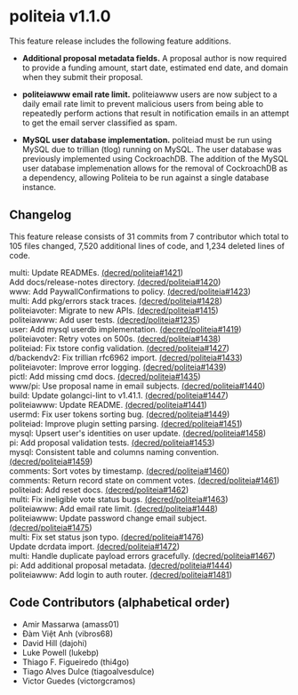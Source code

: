 politeia v1.1.0
====

This feature release includes the following feature additions.

- **Additional proposal metadata fields.** A proposal author is now required
  to provide a funding amount, start date, estimated end date, and domain
  when they submit their proposal.

- **politeiawww email rate limit.**  politeiawww users are now subject to a
  daily email rate limit to prevent malicious users from being able to
  repeatedly perform actions that result in notification emails in an attempt
  to get the email server classified as spam.

- **MySQL user database implementation.**  politeiad must be run using MySQL
  due to trillian (tlog) running on MySQL.  The user database was previously
  implemented using CockroachDB.  The addition of the MySQL user database
  implemenation allows for the removal of CockroachDB as a dependency, allowing
  Politeia to be run against a single database instance.

## Changelog

This feature release consists of 31 commits from 7 contributor which total to
105 files changed, 7,520 additional lines of code, and 1,234 deleted lines of
code.

multi: Update READMEs. [(decred/politeia#1421](https://github.com/decred/politeia/pull/1421))  
Add docs/release-notes directory. [(decred/politeia#1420](https://github.com/decred/politeia/pull/1420))  
www: Add PaywallConfirmations to policy. [(decred/politeia#1423](https://github.com/decred/politeia/pull/1423))  
multi: Add pkg/errors stack traces. [(decred/politeia#1428](https://github.com/decred/politeia/pull/1428))  
politeiavoter: Migrate to new APIs. [(decred/politeia#1415](https://github.com/decred/politeia/pull/1415))  
politeiawww: Add user tests. [(decred/politeia#1235](https://github.com/decred/politeia/pull/1235))  
user: Add mysql userdb implementation. [(decred/politeia#1419](https://github.com/decred/politeia/pull/1419))  
politeiavoter: Retry votes on 500s. [(decred/politeia#1438](https://github.com/decred/politeia/pull/1438))  
politeiad: Fix tstore config validation. [(decred/politeia#1427](https://github.com/decred/politeia/pull/1427))  
d/backendv2: Fix trillian rfc6962 import. [(decred/politeia#1433](https://github.com/decred/politeia/pull/1433))  
politeiavoter: Improve error logging. [(decred/politeia#1439](https://github.com/decred/politeia/pull/1439))   
pictl: Add missing cmd docs. [(decred/politeia#1435](https://github.com/decred/politeia/pull/1435))  
www/pi: Use proposal name in email subjects. [(decred/politeia#1440](https://github.com/decred/politeia/pull/1440))  
build: Update golangci-lint to v1.41.1. [(decred/politeia#1447](https://github.com/decred/politeia/pull/1447))  
politeiawww: Update README. [(decred/politeia#1441](https://github.com/decred/politeia/pull/1441))  
usermd: Fix user tokens sorting bug. [(decred/politeia#1449](https://github.com/decred/politeia/pull/1449))  
politeiad: Improve plugin setting parsing. [(decred/politeia#1451](https://github.com/decred/politeia/pull/1451))  
mysql: Upsert user's identities on user update. [(decred/politeia#1458](https://github.com/decred/politeia/pull/1458))  
pi: Add proposal validation tests. [(decred/politeia#1453](https://github.com/decred/politeia/pull/1453))  
mysql: Consistent table and columns naming convention. [(decred/politeia#1459](https://github.com/decred/politeia/pull/1459))  
comments: Sort votes by timestamp. [(decred/politeia#1460](https://github.com/decred/politeia/pull/1460))  
comments: Return record state on comment votes. [(decred/politeia#1461](https://github.com/decred/politeia/pull/1461))  
politeiad: Add reset docs. [(decred/politeia#1462](https://github.com/decred/politeia/pull/1462))  
multi: Fix ineligible vote status bugs. [(decred/politeia#1463](https://github.com/decred/politeia/pull/1463))  
politeiawww: Add email rate limit. [(decred/politeia#1448](https://github.com/decred/politeia/pull/1448))  
politeiawww: Update password change email subject. [(decred/politeia#1475](https://github.com/decred/politeia/pull/1475))  
multi: Fix set status json typo. [(decred/politeia#1476](https://github.com/decred/politeia/pull/1476))  
Update dcrdata import. [(decred/politeia#1472](https://github.com/decred/politeia/pull/1472))  
multi: Handle duplicate payload errors gracefully. [(decred/politeia#1467](https://github.com/decred/politeia/pull/1467))  
pi: Add additional proposal metadata. [(decred/politeia#1444](https://github.com/decred/politeia/pull/1444))  
politeiawww: Add login to auth router. [(decred/politeia#1481](https://github.com/decred/politeia/pull/1481))

## Code Contributors (alphabetical order)

- Amir Massarwa (amass01)
- Đàm Việt Anh (vibros68)
- David Hill (dajohi)
- Luke Powell (lukebp)
- Thiago F. Figueiredo (thi4go)
- Tiago Alves Dulce (tiagoalvesdulce)
- Victor Guedes (victorgcramos)
